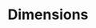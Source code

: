 ---
layout: default
bigquery: https://console.cloud.google.com/bigquery?p=covid-19-dimensions-ai&page=table&d=data&t=publications
contributors: Digital Science, https://www.digital-science.com/
cost: Free for personal, non-commercial use.
description: Dimensions contains more than 100 million publications, ranging from
  articles published in scholarly journals, books and book chapters, to preprints
  and conference proceedings. All publications are contextualized with linked data
  sets, funding, publications, patents, clinical trials, and policy documents. You
  can also view associated categories, funders, institutions, and researcher profiles.
documentation: https://docs.dimensions.ai/bigquery/index.html
last_edit: 04/12/2022, 14:42:32
location: https://www.dimensions.ai/products/free/
maintained_by: Digital Science, https://www.digital-science.com/
schema_fields:
- arxiv_id
- funder_org_countries
- start_year
- book_title
- open_access_categories_v2
- date_inserted
- resulting_publication_doi
- assignee_orgs
- external_ids
- repository_name
- brief_title
- linkout
- associated_grant_ids
- gender
- license
- pmcid
- funding_cny
- funder_countries
- date_normal
- title
- organisation_details
- journal_lists
- publisher
- status
- concepts
- created_date
- repository_url
- repository_id
- supporting_grant_ids
- acknowledgements
- wikipedia_url
- eisbn
- patent_ids
- filing_status
- funding_details
- kind
- proceedings_title
- granted_date
- research_org_state_names
- funding_chf
- end_year
- funder_orgs
- name
- date
- links
- funder_org_state_codes
- issue
- parent_id
- category_icrp_cso
- category_hra
- family_id
- conditions
- filing_year
- current_assignee_orgs
- address
- original_assignee
- funding_amount
- description
- volume
- category_bra
- id
- jurisdiction
- end_date
- categories
- original_title
- editors
- conference
- research_org_countries
- funding_eur
- resulting_publication_ids
- family_count
- filing_date
- acronyms
- original_abstract
- citation_string
- category_uoa
- publication_ids
- associated_publication_doi
- relationships
- subtitles
- category_for
- priority_year
- ipcr
- date_imported_gbq
- current_assignee_countries
- associated_publication_id
- altmetrics
- foa_number
- funding_jpy
- legal_status
- research_orgs
- citations
- original_assignee_countries
- assignee_countries
- category_icrp_ct
- date_print
- research_org_city_names
- mesh_headings
- publication_year
- granted_year
- citations_count
- cpc
- authors
- priority_date
- investigators
- doi
- language
- funder_org_acronyms
- email_address
- cited_by_ids
- funding_usd
- current_assignee
- family_members_ids
- start_date
- research_org_cities
- pages
- associated_publication_pmid
- funding_gbp
- research_org_state_codes
- researcher_ids
- category_sdg
- funder_org_cities
- funding_aud
- research_org_country_names
- publication_date
- funding_cad
- expiration_date
- registry
- expiration_year
- mesh_terms
- reference_ids
- funder_org
- category_hrcs_rac
- funding_currency
- isbn
- open_access_categories
- abstract
- book_series_title
- phase
- associated_publication_arxiv_id
- grant_number
- year
- source_id
- date_online
- application_number
- established
- embargo_date
- labels
- aliases
- original_assignee_orgs
- pmid
- date_modified
- category_hrcs_hc
- category_rcdc
- inventor_names
- funding_nzd
- type
- interventions
- acronym
- legal_events
- clinical_trial_ids
- active_years
- metrics
- journal
- types
shortname: dimensions
tags:
- scholarly literature
- patents
- funding
- clinical trials
- academic profiles
terms_of_use: 'Use of both the Dimensions COVID-19 dataset and full Dimensions dataset
  are subject to the Dimensions Terms of use: https://www.dimensions.ai/policies-terms-legal '
title: Dimensions
uuid: dcff88bd-fe6b-4fdb-8159-809bf9d7bc1c
---